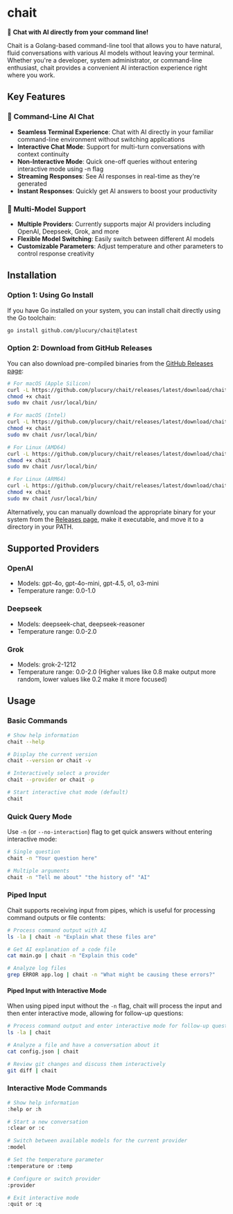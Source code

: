 # chait

🤖 **Chat with AI directly from your command line!**

Chait is a Golang-based command-line tool that allows you to have natural, fluid conversations with various AI models without leaving your terminal. Whether you're a developer, system administrator, or command-line enthusiast, chait provides a convenient AI interaction experience right where you work.

## Key Features

### 💬 Command-Line AI Chat
- **Seamless Terminal Experience**: Chat with AI directly in your familiar command-line environment without switching applications
- **Interactive Chat Mode**: Support for multi-turn conversations with context continuity
- **Non-Interactive Mode**: Quick one-off queries without entering interactive mode using -n flag
- **Streaming Responses**: See AI responses in real-time as they're generated
- **Instant Responses**: Quickly get AI answers to boost your productivity

### 🔄 Multi-Model Support
- **Multiple Providers**: Currently supports major AI providers including OpenAI, Deepseek, Grok, and more
- **Flexible Model Switching**: Easily switch between different AI models
- **Customizable Parameters**: Adjust temperature and other parameters to control response creativity

## Installation

### Option 1: Using Go Install

If you have Go installed on your system, you can install chait directly using the Go toolchain:

```bash
go install github.com/plucury/chait@latest
```

### Option 2: Download from GitHub Releases

You can also download pre-compiled binaries from the [GitHub Releases page](https://github.com/plucury/chait/releases):

```bash
# For macOS (Apple Silicon)
curl -L https://github.com/plucury/chait/releases/latest/download/chait-darwin-arm64 -o chait
chmod +x chait
sudo mv chait /usr/local/bin/

# For macOS (Intel)
curl -L https://github.com/plucury/chait/releases/latest/download/chait-darwin-amd64 -o chait
chmod +x chait
sudo mv chait /usr/local/bin/

# For Linux (AMD64)
curl -L https://github.com/plucury/chait/releases/latest/download/chait-linux-amd64 -o chait
chmod +x chait
sudo mv chait /usr/local/bin/

# For Linux (ARM64)
curl -L https://github.com/plucury/chait/releases/latest/download/chait-linux-arm64 -o chait
chmod +x chait
sudo mv chait /usr/local/bin/
```

Alternatively, you can manually download the appropriate binary for your system from the [Releases page](https://github.com/plucury/chait/releases), make it executable, and move it to a directory in your PATH.

## Supported Providers

### OpenAI
- Models: gpt-4o, gpt-4o-mini, gpt-4.5, o1, o3-mini
- Temperature range: 0.0-1.0

### Deepseek
- Models: deepseek-chat, deepseek-reasoner
- Temperature range: 0.0-2.0

### Grok
- Models: grok-2-1212
- Temperature range: 0.0-2.0 (Higher values like 0.8 make output more random, lower values like 0.2 make it more focused)

## Usage

### Basic Commands

```bash
# Show help information
chait --help

# Display the current version
chait --version or chait -v

# Interactively select a provider
chait --provider or chait -p

# Start interactive chat mode (default)
chait
```

### Quick Query Mode
Use `-n` (or `--no-interaction`) flag to get quick answers without entering interactive mode:

```bash
# Single question
chait -n "Your question here"

# Multiple arguments
chait -n "Tell me about" "the history of" "AI"
```

### Piped Input
Chait supports receiving input from pipes, which is useful for processing command outputs or file contents:

```bash
# Process command output with AI
ls -la | chait -n "Explain what these files are"

# Get AI explanation of a code file
cat main.go | chait -n "Explain this code"

# Analyze log files
grep ERROR app.log | chait -n "What might be causing these errors?"
```

#### Piped Input with Interactive Mode
When using piped input without the `-n` flag, chait will process the input and then enter interactive mode, allowing for follow-up questions:

```bash
# Process command output and enter interactive mode for follow-up questions
ls -la | chait

# Analyze a file and have a conversation about it
cat config.json | chait

# Review git changes and discuss them interactively
git diff | chait
```

### Interactive Mode Commands

```bash
# Show help information
:help or :h

# Start a new conversation
:clear or :c

# Switch between available models for the current provider
:model

# Set the temperature parameter
:temperature or :temp

# Configure or switch provider
:provider

# Exit interactive mode
:quit or :q
```
